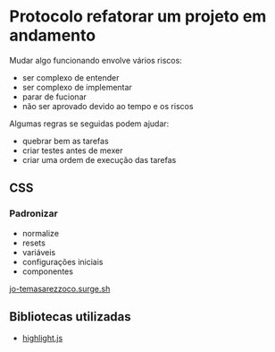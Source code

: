 # Protocolo refatorar um projeto em andamento

Mudar algo funcionando envolve vários riscos:

- ser complexo de entender
- ser complexo de implementar
- parar de fucionar
- não ser aprovado devido ao tempo e os riscos

Algumas regras se seguidas podem ajudar:

- quebrar bem as tarefas
- criar testes antes de mexer
- criar uma ordem de execução das tarefas

## CSS
### Padronizar

- normalize
- resets
- variáveis
- configurações iniciais
- componentes

[jo-temasarezzoco.surge.sh](http://jo-temasarezzoco.surge.sh/)

## Bibliotecas utilizadas

- [highlight.js](https://highlightjs.org/)

